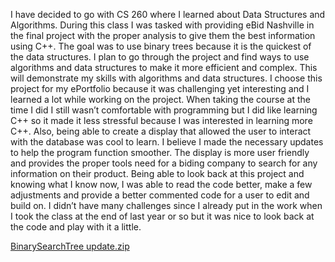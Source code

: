 I have decided to go with CS 260 where I learned about Data Structures and Algorithms. During this class I was tasked with providing eBid Nashville in the final project with the proper analysis to give them the best information using C++. The goal was to use binary trees because it is the quickest of the data structures. I plan to go through the project and find ways to use algorithms and data structures to make it more efficient and complex. This will demonstrate my skills with algorithms and data structures.
I choose this project for my ePortfolio because it was challenging yet interesting and I learned a lot while working on the project. When taking the course at the time I did I still wasn’t comfortable with programming but I did like learning C++ so it made it less stressful because I was interested in learning more C++. Also, being able to create a display that allowed the user to interact with the database was cool to learn. 
I believe I made the necessary updates to help the program function smoother. The display is more user friendly and provides the proper tools need for a biding company to search for any information on their product. 
Being able to look back at this project and knowing what I know now, I was able to read the code better, make a few adjustments and provide a better commented code for a user to edit and build on. I didn’t have many challenges since I already put in the work when I took the class at the end of last year or so but it was nice to look back at the code and play with it a little. 

[BinarySearchTree update.zip](https://github.com/dsantiago13/dsantiago13.github.io/files/6918489/BinarySearchTree.update.zip)

